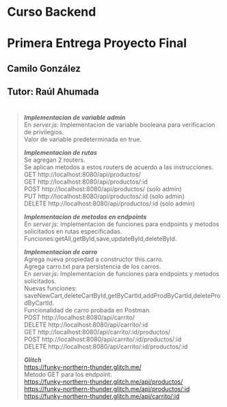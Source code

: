 # **Curso Backend**
# Primera Entrega Proyecto Final
## Camilo González
## Tutor: Raúl Ahumada
#

>***Implementacion de variable admin***\
>En *server.js*: Implementacion de variable booleana para verificacion de privilegios.\
>Valor de variable predeterminada en true.
>
>***Implementacion de rutas***\
>Se agregan 2 routers.\
>Se aplican metodos a estos routers de acuerdo a las instrucciones.\
GET http://localhost:8080/api/productos/\
GET http://localhost:8080/api/productos/:id\
POST http://localhost:8080/api/productos/ (solo admin)\
PUT http://localhost:8080/api/productos/:id (solo admin)\
DELETE http://localhost:8080/api/productos/:id (solo admin)
>
>***Implementacion de metodos en endpoints***\
>En *server.js*: Implementacion de funciones para endpoints y metodos solicitados en rutas especificadas.\
>Funciones:getAll,getById,save,updateById,deleteById.
>
>***Implementacion de carro***\
>Agrega nueva propiedad a constructor this.carro.\
>Agrega carro.txt para persistencia de los carros.\
>En *server.js*: Implementacion de funciones para endpoints y metodos solicitados.\
>Nuevas funciones: saveNewCart,deleteCartById,getByCartId,addProdByCartId,deleteProdByCartId.\
>Funcionalidad de carro probada en Postman.\
>POST http://localhost:8080/api/carrito/ \
>DELETE http://localhost:8080/api/carrito/:id \
>GET http://localhost:8080/api/carrito/:id/productos/ \
>POST http://localhost:8080/api/carrito/:id/productos/:id \
>DELETE http://localhost:8080/api/carrito/:id/productos/:id
>
> **_Glitch_**\
> https://funky-northern-thunder.glitch.me/ \
> Metodo GET para los endpoint:\
>https://funky-northern-thunder.glitch.me/api/productos/ \
>https://funky-northern-thunder.glitch.me/api/productos/:id \
>https://funky-northern-thunder.glitch.me/api/carrito/:id
#